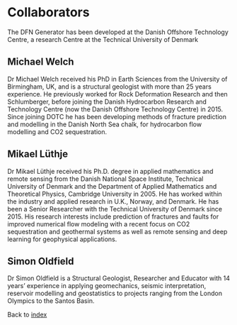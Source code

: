 # Collaborators

The DFN Generator has been developed at the Danish Offshore Technology Centre, a research Centre at the Technical University of Denmark

## Michael Welch
Dr Michael Welch received his PhD in Earth Sciences from the University of Birmingham, UK, and is a structural geologist with more than 25 years experience. He previously worked for Rock Deformation Research and then Schlumberger, before joining the Danish Hydrocarbon Research and Technology Centre (now the Danish Offshore Technology Centre) in 2015. Since joining DOTC he has been developing methods of fracture prediction and modelling in the Danish North Sea chalk, for hydrocarbon flow modelling and CO2 sequestration.

## Mikael Lüthje
Dr Mikael Lüthje received his Ph.D. degree in applied mathematics and remote sensing from the Danish National Space Institute, Technical University of Denmark and the Department of Applied Mathematics and Theoretical Physics, Cambridge University in 2005. He has worked within the industry and applied research in U.K., Norway, and Denmark. He has been a Senior Researcher with the Technical University of Denmark since 2015. His research interests include prediction of fractures and faults for improved numerical flow modeling with a recent focus on CO2 sequestration and geothermal systems as well as remote sensing and deep learning for geophysical applications.

## Simon Oldfield
Dr Simon Oldfield is a Structural Geologist, Researcher and Educator with 14 years’ experience in applying geomechanics, seismic interpretation, reservoir modelling and geostatistics to projects ranging from the London Olympics to the Santos Basin.


Back to [index](index)
